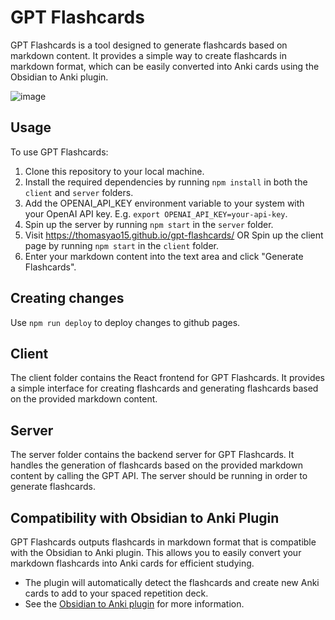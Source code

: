 # GPT Flashcards

GPT Flashcards is a tool designed to generate flashcards based on markdown content. It provides a simple way to create flashcards in markdown format, which can be easily converted into Anki cards using the Obsidian to Anki plugin.

![image](https://github.com/thomasyao15/gpt-flashcards/assets/64414639/e316fd21-9c73-40cb-97a0-957d04c642c8)

## Usage

To use GPT Flashcards:

1. Clone this repository to your local machine.
2. Install the required dependencies by running `npm install` in both the `client` and `server` folders.
3. Add the OPENAI_API_KEY environment variable to your system with your OpenAI API key. E.g. `export OPENAI_API_KEY=your-api-key`.
4. Spin up the server by running `npm start` in the `server` folder.
5. Visit https://thomasyao15.github.io/gpt-flashcards/ OR Spin up the client page by running `npm start` in the `client` folder.
6. Enter your markdown content into the text area and click "Generate Flashcards".

## Creating changes

Use `npm run deploy` to deploy changes to github pages.

## Client

The client folder contains the React frontend for GPT Flashcards. It provides a simple interface for creating flashcards and generating flashcards based on the provided markdown content.

## Server

The server folder contains the backend server for GPT Flashcards. It handles the generation of flashcards based on the provided markdown content by calling the GPT API. The server should be running in order to generate flashcards.

## Compatibility with Obsidian to Anki Plugin

GPT Flashcards outputs flashcards in markdown format that is compatible with the Obsidian to Anki plugin. This allows you to easily convert your markdown flashcards into Anki cards for efficient studying.

- The plugin will automatically detect the flashcards and create new Anki cards to add to your spaced repetition deck.
- See the [Obsidian to Anki plugin](https://github.com/Pseudonium/Obsidian_to_Anki) for more information.
